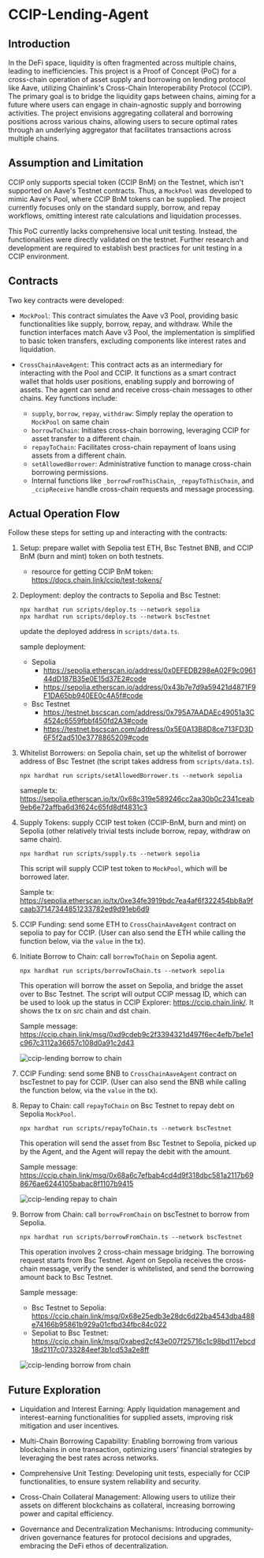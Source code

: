# CCIP-Lending-Agent

## Introduction
In the DeFi space, liquidity is often fragmented across multiple chains, leading to inefficiencies. This project is a Proof of Concept (PoC) for a cross-chain operation of asset supply and borrowing on lending protocol like Aave, utilizing Chainlink's Cross-Chain Interoperability Protocol (CCIP). The primary goal is to bridge the liquidity gaps between chains, aiming for a future where users can engage in chain-agnostic supply and borrowing activities. The project envisions aggregating collateral and borrowing positions across various chains, allowing users to secure optimal rates through an underlying aggregator that facilitates transactions across multiple chains.

## Assumption and Limitation
CCIP only supports special token (CCIP BnM) on the Testnet, which isn't supported on Aave's Testnet contracts. Thus, a `MockPool` was developed to mimic Aave's Pool, where CCIP BnM tokens can be supplied. The project currently focuses only on the standard supply, borrow, and repay workflows, omitting interest rate calculations and liquidation processes.

This PoC currently lacks comprehensive local unit testing. Instead, the functionalities were directly validated on the testnet. Further research and development are required to establish best practices for unit testing in a CCIP environment.

## Contracts
Two key contracts were developed:

- `MockPool`: This contract simulates the Aave v3 Pool, providing basic functionalities like supply, borrow, repay, and withdraw. While the function interfaces match Aave v3 Pool, the implementation is simplified to basic token transfers, excluding components like interest rates and liquidation.

- `CrossChainAaveAgent`: This contract acts as an intermediary for interacting with the Pool and CCIP. It functions as a smart contract wallet that holds user positions, enabling supply and borrowing of assets. The agent can send and receive cross-chain messages to other chains. Key functions include:
  - `supply`, `borrow`, `repay`, `withdraw`: Simply replay the operation to `MockPool` on same chain
  - `borrowToChain`: Initiates cross-chain borrowing, leveraging CCIP for asset transfer to a different chain.
  - `repayToChain`: Facilitates cross-chain repayment of loans using assets from a different chain.
  - `setAllowedBorrower`: Administrative function to manage cross-chain borrowing permissions.
  - Internal functions like `_borrowFromThisChain`, `_repayToThisChain`, and `_ccipReceive` handle cross-chain requests and message processing.

## Actual Operation Flow

Follow these steps for setting up and interacting with the contracts:

1. Setup: prepare wallet with Sepolia test ETH, Bsc Testnet BNB, and CCIP BnM (burn and mint) token on both testnets.
   - resource for getting CCIP BnM token: https://docs.chain.link/ccip/test-tokens/

2. Deployment: deploy the contracts to Sepolia and Bsc Testnet:
   ```
   npx hardhat run scripts/deploy.ts --network sepolia
   npx hardhat run scripts/deploy.ts --network bscTestnet
   ```
   update the deployed address in `scripts/data.ts`.

   sample deployment:
   - Sepolia
     - https://sepolia.etherscan.io/address/0x0EFEDB298eA02F9c096144dD187B35e0E15d37E2#code
     - https://sepolia.etherscan.io/address/0x43b7e7d9a59421d4871F9F1DA65bb940EE0c4A5f#code
   - Bsc Testnet
     - https://testnet.bscscan.com/address/0x795A7AADAEc49051a3C4524c6559fbbf450fd2A3#code
     - https://testnet.bscscan.com/address/0x5E0A13B8D8ce713FD3D6F5f2ad510e3778865209#code

3. Whitelist Borrowers: on Sepolia chain, set up the whitelist of borrower address of Bsc Testnet (the script takes address from `scripts/data.ts`).
   ```
   npx hardhat run scripts/setAllowedBorrower.ts --network sepolia
   ```
   sameple tx: https://sepolia.etherscan.io/tx/0x68c319e589246cc2aa30b0c2341ceab9eb6e72affba6d3f624c65fd8df4831c3

4. Supply Tokens: supply CCIP test token (CCIP-BnM, burn and mint) on Sepolia (other relatively trivial tests include borrow, repay, withdraw on same chain).
   ```
   npx hardhat run scripts/supply.ts --network sepolia
   ```
   This script will supply CCIP test token to `MockPool`, which will be borrowed later.

   Sample tx: https://sepolia.etherscan.io/tx/0xe34fe3919bdc7ea4af6f322454bb8a9fcaab37147344851233782ed9d91eb6d9

5. CCIP Funding: send some ETH to `CrossChainAaveAgent` contract on sepolia to pay for CCIP. (User can also send the ETH while calling the function below, via the `value` in the tx).

6. Initiate Borrow to Chain: call `borrowToChain` on Sepolia agent.
   ```
   npx hardhat run scripts/borrowToChain.ts --network sepolia
   ```
   This operation will borrow the asset on Sepolia, and bridge the asset over to Bsc Testnet. The script will output CCIP messag ID, which can be used to look up the status in CCIP Explorer: https://ccip.chain.link/. It shows the tx on src chain and dst chain.

   Sample message: https://ccip.chain.link/msg/0xd9cdeb9c2f3394321d497f6ec4efb7be1e1c967c3112a36657c108d0a91c2d43

   ![ccip-lending borrow to chain](https://github.com/hcheng826/ccip-lending-agent/assets/23033847/4b894ac7-cb54-43b1-8ff4-d8c6f629e446)

8. CCIP Funding: send some BNB to `CrossChainAaveAgent` contract on bscTestnet to pay for CCIP. (User can also send the BNB while calling the function below, via the `value` in the tx).

9. Repay to Chain: call `repayToChain` on Bsc Testnet to repay debt on Sepolia `MockPool`.
   ```
   npx hardhat run scripts/repayToChain.ts --network bscTestnet
   ```
   This operation will send the asset from Bsc Testnet to Sepolia, picked up by the Agent, and the Agent will repay the debit with the amount.

   Sample message: https://ccip.chain.link/msg/0x68a6c7efbab4cd4d9f318dbc581a2117b698676ae6244105babac8f1107b9415

   ![ccip-lending repay to chain](https://github.com/hcheng826/ccip-lending-agent/assets/23033847/2cdf1e93-6902-45da-a76d-b6db532ccafc)

11.  Borrow from Chain: call `borrowFromChain` on bscTestnet to borrow from Sepolia.
      ```
      npx hardhat run scripts/borrowFromChain.ts --network bscTestnet
      ```

      This operation involves 2 cross-chain message bridging. The borrowing request starts from Bsc Testnet. Agent on Sepolia receives the cross-chain message, verify the sender is whitelisted, and send the borrowing amount back to Bsc Testnet.

      Sample message:
      - Bsc Testnet to Sepolia: https://ccip.chain.link/msg/0x68e25edb3e28dc6d22ba4543dba488e74166b95861b929a01cfbd34fbc84c022
      - Sepoliat to Bsc Testnet: https://ccip.chain.link/msg/0xabed2cf43e007f25716c1c98bd117ebcd18d2117c0733284eef3b1cd53a2e8ff
   
     ![ccip-lending borrow from chain](https://github.com/hcheng826/ccip-lending-agent/assets/23033847/588c6aca-b169-481d-91c2-55effe4b2cc7)


## Future Exploration
- Liquidation and Interest Earning: Apply liquidation management and interest-earning functionalities for supplied assets, improving risk mitigation and user incentives.

- Multi-Chain Borrowing Capability: Enabling borrowing from various blockchains in one transaction, optimizing users' financial strategies by leveraging the best rates across networks.

- Comprehensive Unit Testing: Developing unit tests, especially for CCIP functionalities, to ensure system reliability and security.

- Cross-Chain Collateral Management: Allowing users to utilize their assets on different blockchains as collateral, increasing borrowing power and capital efficiency.

- Governance and Decentralization Mechanisms: Introducing community-driven governance features for protocol decisions and upgrades, embracing the DeFi ethos of decentralization.
